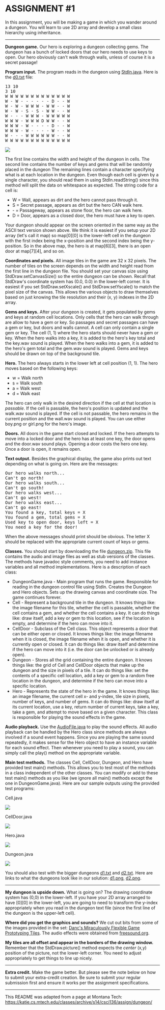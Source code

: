 # ASSIGNMENT #1  
In this assignment, you will be making a game in which you wander around a dungeon. You will learn to use 2D array and develop a small class hierarchy using inheritance.	  

---

**Dungeon game.** Our hero is exploring a dungeon collecting gems. The dungeon has a bunch of locked doors that our hero needs to use keys to open. Our hero obviously can't walk through walls, unless of course it is a secret passage!  

**Program input.** The program reads in the dungeon using [StdIn.java](StdIn.java). Here is the [d0.txt](d0.txt) file:  
<pre>
13 10
3 10
W W W W W W W W W W W W W
W - W - - - - - - D - - W
W - W - W W W - W W - - W
W - W - S - S - W W - - W
W - - - W W W - W W W W W
W W W - W W W D W W - - W
W W W - W - - - - D - - W
W W W - W - - - - W - - W
W - - - W W W W W W - - W
W W W W W W W W W W W W W
</pre>
![](d0.png)  

The first line contains the width and height of the dungeon in cells. The second line contains the number of keys and gems that will be randomly placed in the dungeon The remaining lines contain a character specifying what is at each location in the dungeon. Even though each cell is given by a single character, you should read them in using StdIn.readString() since this method will split the data on whitespace as expected. The string code for a cell is:  

* W = Wall, appears as dirt and the hero cannot pass through it.
* S = Secret passage, appears as dirt but the hero CAN walk here.
* \- = Passageway, appears as stone floor, the hero can walk here.
* D = Door, appears as a closed door, the hero must have a key to open.

Your dungeon should appear on the screen oriented in the same way as the ASCII text version shown above. We think it is easiest if you setup your 2D array (let's call it map) so map[0][0] is the lower-left cell in the dungeon with the first index being the x-position and the second index being the y-position. So in the above map, the hero is at map[6][3], there is an open door at map[7][4], and so on.  

**Coordinates and pixels.** All image tiles in the game are 32 x 32 pixels. The number of tiles on the screen depends on the width and height read from the first line in the dungeon file. You should set your canvas size using StdDraw.setCanvasSize() so the entire dungeon can be shown. Recall that StdDraw's coordinate system has (0.0, 0.0) in the lower-left corner. It is easiest if you set StdDraw.setXscale() and StdDraw.setYscale() to match the pixel size of the canvas. This allows the various objects to draw themselves based on just knowing the tile resolution and their (x, y) indexes in the 2D array.  

**Gems and keys.** After your dungeon is created, it gets populated by gems and keys at random cell locations. Only cells that the hero can walk through are allow to have a gem or key. So passages and secret passages can have a gem or key, but doors and walls cannot. A cell can only contain a single gem or key. The cell (1, 1) where the hero starts should never have a gem or key. When the hero walks into a key, it is added to the hero's key total and the key.wav sound is played. When the hero walks into a gem, it is added to the hero's gem total and the gem.wav sound is played. Gems and keys should be drawn on top of the background tile.  

**Hero.** The hero always starts in the lower left at cell position (1, 1). The hero moves based on the following keys:  

* w = Walk north
* s = Walk south
* a = Walk west
* d = Walk east

The hero can only walk in the desired direction if the cell at that location is *passable*. If the cell is passable, the hero's position is updated and the walk.wav sound is played. If the cell is not passable, the hero remains in the current position and the wall.wav sound is played. You can use either boy.png or girl.png for the hero's image.  

**Doors.** All doors in the game start closed and locked. If the hero attempts to move into a locked door and the hero has at least one key, the door opens and the door.wav sound plays. Opening a door costs the hero one key. Once a door is open, it remains open.  

**Text output.** Besides the graphical display, the game also prints out text depending on what is going on. Here are the messages:  
<pre>
Our hero walks north...
Can't go north!
Our hero walks south...
Can't go south!
Our hero walks west...
Can't go west!
Our hero walks east...
Can't go east!
You found a key, total keys = X
You found a gem, total gems = X
Used key to open door, keys left = X
You need a key for the door!
</pre>
When the above messages should print should be obvious. The letter X should be replaced with the appropriate current count of keys or gems.  

**Classes.** You should start by downloading the file [dungeon.zip](dungeon.zip). This file contains the audio and image files as well as stub versions of the classes. The methods have javadoc style comments, you need to add instance variables and all method implementations. Here is a description of each class:  

* DungeonGame.java - Main program that runs the game. Responsible for reading in the dungeon control file using StdIn. Creates the Dungeon and Hero objects. Sets up the drawing canvas and coordinate size. The game continues forever.
* Cell - Represent a background tile in the dungeon. It knows things like: the image filename for this tile, whether the cell is passable, whether the cell contains a gem, and whether the cell contains a key. It can do things like: draw itself, add a key or gem to this location, see if the location is empty, and determine if the hero can move into it.
* CellDoor - Subclass of the Cell class. This object represents a door that can be either open or closed. It knows things like: the image filename when it is closed, the image filename when it is open, and whether it is currently open or closed. It can do things like: draw itself and determine if the hero can move into it (i.e. the door can be unlocked or is already open).
* Dungeon - Stores all the grid containing the entire dungeon. It knows things like: the grid of Cell and CellDoor objects that make up the dungeon and the size in pixels of a tile. It can do things like: set the contents of a specific cell location, add a key or gem to a random free location in the dungeon, and determine if the hero can move into a specific location.
* Hero - Represents the state of the hero in the game. It knows things like: an image filename, the current cell x- and y-index, tile size in pixels, number of keys, and number of gems. It can do things like: draw itself at its current location, use a key, return number of current keys, take a key, take a gem, and attempt to move based on a given character. This class is responsible for playing the sound effects in the game.

**Audio playback.** Use the [AudioFile.java](AudioFile.java) to play the sound effects. All audio playback can be handled by the Hero class since methods are always involved if a sound event happens. Since you are playing the same sound repeatedly, it makes sense for the Hero object to have an instance variable for each sound effect. Then whenever you need to play a sound, you can simply call the play() method on the appropriate variable.

**Main test methods.** The classes Cell, CellDoor, Dungeon, and Hero have provided test main() methods. This allows you to test most of the methods in a class independent of the other classes. You can modify or add to these test main() methods as you like (we ignore all main() methods except the one in DungeonGame.java). Here are our sample outputs using the provided test programs:  

Cell.java		

![](main_cell.png)  

CellDoor.java		

![](main_celldoor.png)  

Hero.java		

![](main_hero.png)  

Dungeon.java		

![](main_dungeon.png)  

You should also test with the bigger dungeons [d1.txt](s1.txt) and [d2.txt](d2.txt). Here are links to what the dungeons look like in our solution: [d1.png](d1.png), [d2.png](d2.png).  

---

**My dungeon is upside down.** What is going on? The drawing coordinate system has (0,0) in the lower-left. If you have your 2D array arranged to have [0][0] in the lower-left, you are going to need to transform the y-index appropriately when you read in the dungeon text file (since the first line of the dungeon is the upper-left cell).  

**Where did you get the graphics and sounds?** We cut out bits from some of the images provided in the set: [Danc's Miraculously Flexible Game Prototyping Tiles](http://www.lostgarden.com/2007/05/dancs-miraculously-flexible-game.html). The audio effects were obtained from [freesound.org](http://www.freesound.org/).  

**My tiles are all offset and appear in the borders of the drawing window.** Remember that the StdDraw.picture() method expects the *center* (x,y) position of the picture, not the lower-left corner. You need to adjust appropriately to get things to line up nicely.  

---

**Extra credit.** Make the game better. But please see the note below on how to submit your extra-credit creation. Be sure to submit your regular submission first and ensure it works per the assignment specifications.  

---

This README was adapted from a page at Montana Tech: https://katie.cs.mtech.edu/classes/archive/s14/csci136/assign/dungeon/
